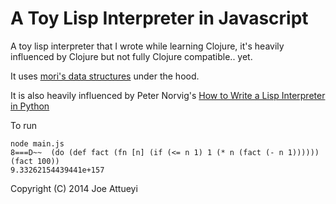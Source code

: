 # A Toy Lisp Interpreter in Javascript

A toy lisp interpreter that I wrote while learning Clojure, it's heavily influenced by Clojure
but not fully Clojure compatible.. yet.

It uses [mori's data structures](https://github.com/swannodette/mori) under the hood.


It is also heavily influenced by Peter Norvig's [How to Write a Lisp Interpreter in Python](http://norvig.com/lispy.html)


To run

```shell
node main.js
8===D~~  (do (def fact (fn [n] (if (<= n 1) 1 (* n (fact (- n 1)))))) (fact 100))
9.33262154439441e+157

````


Copyright (C) 2014 Joe Attueyi

